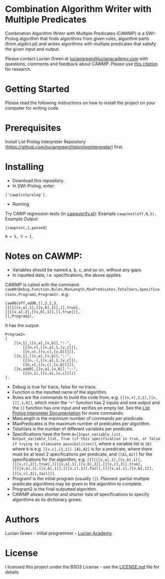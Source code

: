 # Combination Algorithm Writer with Multiple Predicates

Combination Algorithm Writer with Multiple Predicates (CAWMP) is a SWI-Prolog algorithm that finds algorithms from given rules,  algorithm parts (from algdict.pl) and writes algorithms with multiple predicates that satisfy the given input and output.

Please contact Lucian Green at <a href="mailto:luciangreen@lucianacademy.com">luciangreen@lucianacademy.com</a> with questions, comments and feedback about CAWMP.  Please use <a href="https://github.com/luciangreen/Combination-Algorithm-Writer-Multiple-Predicates/blob/master/cawmp.bib">this citation</a> for research.

# Getting Started

Please read the following instructions on how to install the project on your computer for writing code.

# Prerequisites

Install List Prolog Interpreter Repository (https://github.com/luciangreen/listprologinterpreter) first.

# Installing

* Download this repository.
* In SWI-Prolog, enter:
```
['cawplistprolog'].
```
* Running

Try CAWP regression tests (in <a href="https://github.com/luciangreen/Combination-Algorithm-Writer-Multiple-Predicates/blob/master/cawpverify.pl">cawpverify.pl</a>):
Example
`cawptest(off,N,S).`
Example Output
```
[cawptest,1,passed]

N = S, S = 1.
```


# Notes on CAWMP:

* Variables should be named a, b, c, and so on, without any gaps.
* In inputted data, i.e. specifications, the above applies.


CAWMP is called with the command:	`caw00(Debug,Function,Rules,MaxLength,MaxPredicates,TotalVars,Specifications,Program1,Program2).`
e.g. 
```
caw00(off,add0,[],2,1,3,
[[[[[[v,a],1],[[v,b],2]],[],true],
[[[[v,a],2],[[v,b],1]],[],true]]],
[],Program2).
```
It has the output:
```
Program2=
[
	[[n,1],[[v,a],[v,b]],":-",
		[[[n,+],[[v,a],1,[v,c]]],
		[[n,=],[[v,c],[v,b]]]]],
	[[n,1],[[v,a],[v,b]],":-",
		[[[n,-],[[v,a],1,[v,c]]],
		[[n,=],[[v,c],[v,b]]]]],
	[[n,add0],[[v,a],[v,b]],":-",
		[[[n,1],[[v,a],[v,c]]]]]
].
```

* Debug is true for trace, false for no trace.
* Function is the inputted name of the algorithm.
* Rules are the commands to build the code from, e.g. `[[[n,+],2,1],[[n,[]],1,0]]`, which mean the `"+"` function has 2 inputs and one output and the `[]` function has one input and verifies an empty list.  See the <a href="https://github.com/luciangreen/listprologinterpreter/blob/master/LPI_docs.md">List Prolog Interpreter Documentation</a> for more commands.
* MaxLength is the maximum number of commands per predicate.
* MaxPredicates is the maximum number of predicates per algorithm.
* TotalVars is the number of different variables per predicate.
* Specifications have the form `A=[Input_variable_list, Output_variable_list, True (if this specification in true, or false if trying to eliminate possibilities)]`, where a variable list is `[B]` where `B` is e.g. `[[v,c],[1,2]]`.  `[A1,A2]` is for a predicate, where there must be at least 2 specifications per predicate, and `[[A1,A2]]` for the specifications for the algorithm, e.g. `[[[[[[v,a],1],[[v,b],1]],[[[v,c],2]],true],[[[[v,a],1],[[v,b],2]],[[[v,c],3]],true],[[[[v,a],1],[[v,b],1]],[[[v,c],1]],fail],[[[[v,a],1],[[v,b],1]],[[[v,c],3]],fail]]]`.
* Program1 is the initial program (usually `[]`).  Planned: partial multiple predicate algorithms may be given to the algorithm to complete.
* Program2 is the final outputted algorithm.
* CAWMP allows shorter and shorter lists of specifications to specify algorithms as its dictionary grows.

# Authors

Lucian Green - Initial programmer - <a href="https://www.lucianacademy.com/">Lucian Academy</a>

# License

I licensed this project under the BSD3 License - see the <a href="LICENSE">LICENSE.md</a> file for details

